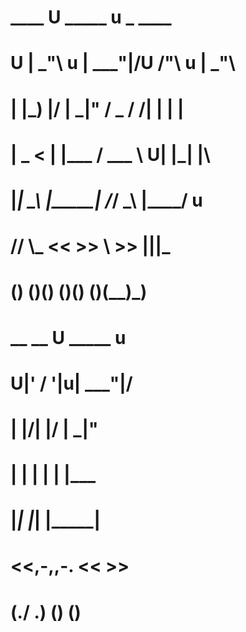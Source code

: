  #    ____    U _____ u    _      ____    
 # U |  _"\ u \| ___"|/U  /"\  u |  _"\   
 #  \| |_) |/  |  _|"   \/ _ \/ /| | | |  
 #   |  _ <    | |___   / ___ \ U| |_| |\ 
 #   |_| \_\   |_____| /_/   \_\ |____/ u 
 #   //   \\_  <<   >>  \\    >>  |||_    
 #  (__)  (__)(__) (__)(__)  (__)(__)_)   


 #    __  __  U _____ u 
 # U|' \/ '|u\| ___"|/ 
 # \| |\/| |/ |  _|"   
 #  | |  | |  | |___   
 #  |_|  |_|  |_____|  
 # <<,-,,-.   <<   >>  
 #  (./  \.) (__) (__) 


